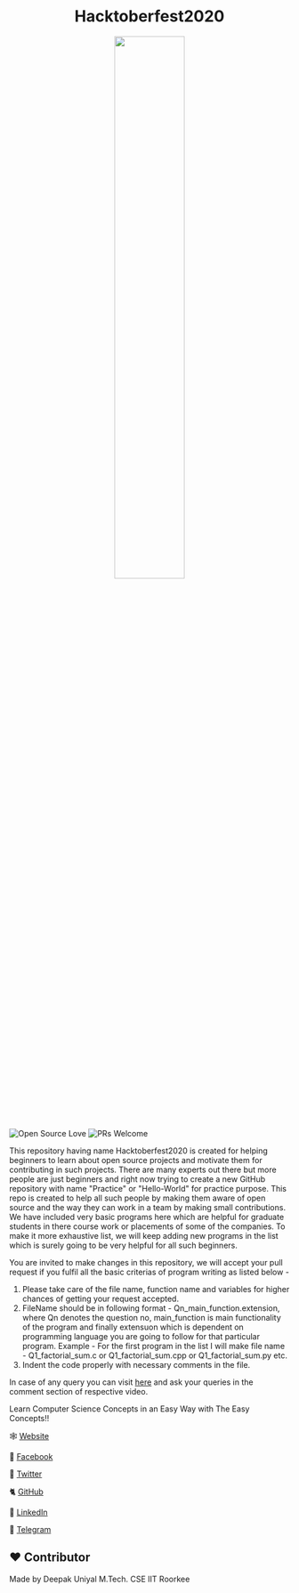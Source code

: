 <h1 align="center">Hacktoberfest2020</h1>


<p align="center">
    <a href="https://hacktoberfest.digitalocean.com/">
        <img src="https://raw.githubusercontent.com/salil-naik/hacktoberfest-goa/master/assets/HF-full-logo.svg" width="50%">
    </a>
</p>


![Open Source Love](https://badges.frapsoft.com/os/v2/open-source.svg?v=103)  ![PRs Welcome](https://img.shields.io/badge/PRs-welcome-green.svg)

This repository having name Hacktoberfest2020 is created for helping beginners to learn about open source projects and motivate them
for contributing in such projects. There are many experts out there but more people are just beginners and right now trying to create a new GitHub repository 
with name "Practice" or "Hello-World" for practice purpose.
This repo is created to help all such people by making them aware of open source and the way they can work in a team by making small contributions. We have included very basic programs here which are helpful for graduate students in there course work or placements of some of the companies. To make it more exhaustive list, we will keep adding new programs in the list which is surely going to be very helpful for all such beginners.



You are invited to make changes in this repository, we will accept your pull request if you fulfil all the basic criterias of program writing as listed below - 

1. Please take care of the file name, function name and variables for higher chances of getting your request accepted.
2. FileName should be in following format - Qn_main_function.extension, where Qn denotes the question no, main_function is main functionality of the program and finally extensuon which is dependent on programming language you are going to follow for that particular program.
Example - For the first program in the list I will make file name - Q1_factorial_sum.c or Q1_factorial_sum.cpp or Q1_factorial_sum.py etc.
3. Indent the code properly with necessary comments in the file.



In case of any query you can visit [here](https://www.youtube.com/c/TheEasyConcepts/) and ask your queries in the comment section of respective video.



Learn Computer Science Concepts in an Easy Way with The Easy Concepts!!

 🕸 [Website](http://www.theeasyconcepts.com/)

 🤖 [Facebook](https://www.facebook.com/theeasyconcepts/)

 🦚 [Twitter](https://twitter.com/theeasyconcepts)

 🐈  [GitHub](https://github.com/deepakuniyaliit/OOP)

 🤼 [LinkedIn](https://www.linkedin.com/in/deepak-uniyal-592b7545)

 📳  [Telegram](https://t.me/theeasyconcepts)


## :heart: Contributor
Made by Deepak Uniyal
M.Tech. CSE IIT Roorkee
